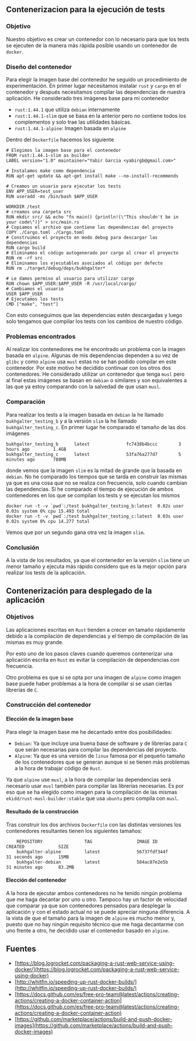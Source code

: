 ## Contenerizacion para la ejecución de tests

### Objetivo 

Nuestro objetivo es crear un contenedor con lo necesario para que los tests se
ejecuten de la manera más rápida posible usando un contenedor de `docker`.

### Diseño del contenedor

Para elegir la imagen base del contenedor he seguido un procedimiento de
experimentación. En primer lugar necesitamos instalar `rust` y `cargo` en el
contenedor y después necesitamos compilar las dependencias de nuestra aplicación.
He considerado tres imágenes base para mi contenedor

- `rust:1.44.1` que utiliza `debian` internamente
- `rust:1.44.1-slim` que se basa en la anterior pero no contiene todos los
  complementos y solo trae las utilidades básicas.
- `rust:1.44.1-alpine`: Imagen basada en `alpine`

Dentro del `Dockerfile` hacemos los siguiente

    # Elegimos la imagen base para el contenedor
    FROM rust:1.44.1-slim as builder
    LABEL version="1.0" maintainer="Yabir Garcia <yabirgb@gmail.com>" 

    # Instalamos make como dependencia
    RUN apt-get update && apt-get install make --no-install-recommends

    # Creamos un usuario para ejecutar los tests
    ENV APP_USER=test_user
    RUN useradd -ms /bin/bash $APP_USER

    WORKDIR /test
    # creamos una carpeta src
    RUN mkdir src/ && echo "fn main() {println!(\"This shouldn't be in your code\")}" > src/main.rs
    # Copiamos el archivo que contiene las dependencias del proyecto
    COPY ./Cargo.toml ./Cargo.toml
    # Construimos el proyecto en modo debug para descargar las dependencias
    RUN cargo build
    # Eliminamos el código autogenerado por cargo al crear el proyecto
    RUN rm -rf src
    # Eliminamos los ejecutables asociados al código por defecto
    RUN rm ./target/debug/deps/bukhgalter*

    # Le damos permiso al usuario para utilizar cargo
    RUN chown $APP_USER:$APP_USER -R /usr/local/cargo/
    # Cambiamos el usuario
    USER $APP_USER
    # Ejecutamos los tests
    CMD ["make", "test"]

Con esto conseguimos que las dependencias estén descargadas y luego solo
tengamos que compilar los tests con los cambios de nuestro código.

### Problemas encontrados

Al realizar los contenedores me he encontrado un problema con la imagen basada
en `alpine`. Algunas de mis dependencias dependen a su vez de `glibc` y como
`alpine` usa `musl` estas no se han podido compilar en este contenedor. Por este
motivo he decidido continuar con los otros dos contenedores. He considerado
utilizar un contenedor que tenga `musl` pero al final estas imágenes se basan en
`debian` o similares y son equivalentes a las que ya estoy comparando con la
salvedad de que usan `musl`.

### Comparación

Para realizar los tests a la imagen basada en `debian` la he llamado
`bukhgalter_testing_b` y a la versión `slim` la he llamado `bukhgalter_testing_c`.
En primer lugar he comparado el tamaño de las dos imágenes

    bukhgalter_testing_b      latest              fc7438b4bccc        3 hours ago         1.4GB
    bukhgalter_testing_c      latest              53fa76a277d7        5 minutes ago       788MB

donde vemos que la imagen `slim` es la mitad de grande que la basada en
`debian`. No he comparado los tiempos que se tarda en construir las mismas ya
que es una cosa que no se realiza con frecuencia, solo cuando cambian las
dependencias. Sí he comparado el tiempo de ejecución de ambos contenedores en
los que se compilan los tests y se ejecutan los mismos

    docker run -t -v `pwd`:/test bukhgalter_testing_b:latest  0.02s user 0.03s system 0% cpu 15.493 total
    docker run -t -v `pwd`:/test bukhgalter_testing_c:latest  0.03s user 0.02s system 0% cpu 14.277 total

Vemos que por un segundo gana otra vez la imagen `slim`.

### Conclusión

A la vista de los resultados, ya que el contenedor en la versión `slim` tiene un
menor tamaño y ejecuta más rápido considero que es la mejor opción para realizar
los tests de la aplicación.

## Contenerización para desplegado de la aplicación

### Objetivos

Las aplicaciones escritas en `Rust` tienden a crecer en tamaño rápidamente
debido a la compilación de dependencias y el tiempo de compilación de las mismas
es muy grande. 

Por esto uno de los pasos claves cuando queremos contenerizar una aplicación
escrita en `Rust` es evitar la compilación de dependencias con frecuencia.

Otro problema es que si se opta por una imagen de `alpine` como imagen base
puede haber problemas a la hora de compilar si se usan ciertas librerías de 
`C`. 

### Construcción del contenedor

#### Elección de la imagen base

Para elegir la imagen base me he decantado entre dos posibilidades:

- `Debian`: Ya que incluye una buena base de software y de librerías para `C` que serán necesarias para compilar las dependencias del proyecto.
- `Alpine`: Ya que es una versión de `linux` famosa por el pequeño tamaño de los
  contenedores que se generan aunque sí se tienen más problemas a la hora de
  trabajar código de `Rust`.

Ya que `alpine` use `musl`, a la hora de compilar las dependencias será
necesario usar `musl` también para compilar las librerías necesarias. Es por eso
que se ha elegido como imagen para la compilación de las mismas `ekidd/rust-musl-builder:stable` que usa `ubuntu` pero compila con `musl`.

#### Resultado de la construcción

Tras construir los dos archivos `Dockerfile` con las distintas versiones los
contenedores resultantes tienen los siguientes tamaños:

        REPOSITORY                TAG                 IMAGE ID            CREATED             SIZE
        bukhgalter-alpine         latest              56737fdf344f        31 seconds ago      15MB
        bukhgalter-debian         latest              584ac87e2e5b        31 minutes ago      83.2MB

#### Elección del contenedor

A la hora de ejecutar ambos contenedores no he tenido ningún problema que me
haga decantar por uno u otro. Tampoco hay un factor de velocidad que comparar ya
que son contenedores pensados para desplegar la aplicación y con el estado
actual no se puede apreciar ninguna diferencia. A la vista de que el tamaño para
la imagen de `alpine` es mucho menor y, puesto que no hay ningún requisito
técnico que me haga decantarme con uno frente a otro, he decidido usar el
contenedor basado en `alpine`.

## Fuentes 

- [https://blog.logrocket.com/packaging-a-rust-web-service-using-docker/](https://blog.logrocket.com/packaging-a-rust-web-service-using-docker)
- [http://whitfin.io/speeding-up-rust-docker-builds/](http://whitfin.io/speeding-up-rust-docker-builds/)
- [https://docs.github.com/es/free-pro-team@latest/actions/creating-actions/creating-a-docker-container-action](https://docs.github.com/es/free-pro-team@latest/actions/creating-actions/creating-a-docker-container-action)
- [https://github.com/marketplace/actions/build-and-push-docker-images](https://github.com/marketplace/actions/build-and-push-docker-images)